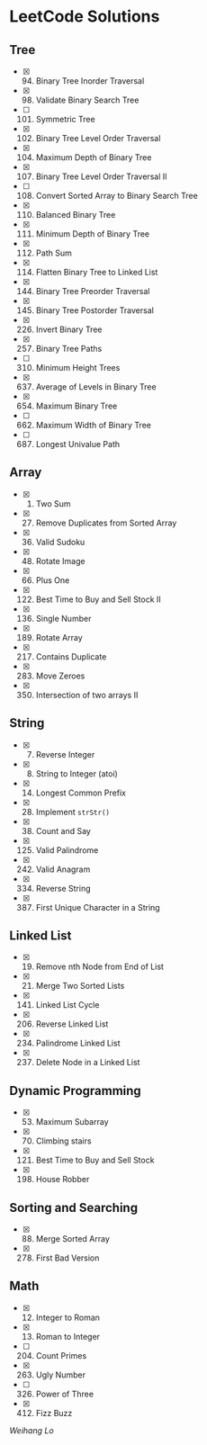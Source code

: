 # LeetCode Solutions

## Tree

- [x] 0094. Binary Tree Inorder Traversal
- [x] 0098. Validate Binary Search Tree
- [ ] 0101. Symmetric Tree
- [x] 0102. Binary Tree Level Order Traversal
- [x] 0104. Maximum Depth of Binary Tree
- [x] 0107. Binary Tree Level Order Traversal II
- [ ] 0108. Convert Sorted Array to Binary Search Tree
- [x] 0110. Balanced Binary Tree
- [x] 0111. Minimum Depth of Binary Tree
- [x] 0112. Path Sum
- [x] 0114. Flatten Binary Tree to Linked List
- [x] 0144. Binary Tree Preorder Traversal
- [x] 0145. Binary Tree Postorder Traversal
- [x] 0226. Invert Binary Tree
- [x] 0257. Binary Tree Paths
- [ ] 0310. Minimum Height Trees
- [x] 0637. Average of Levels in Binary Tree
- [x] 0654. Maximum Binary Tree
- [ ] 0662. Maximum Width of Binary Tree
- [ ] 0687. Longest Univalue Path

## Array

- [x] 0001. Two Sum
- [x] 0027. Remove Duplicates from Sorted Array
- [x] 0036. Valid Sudoku
- [x] 0048. Rotate Image
- [x] 0066. Plus One
- [x] 0122. Best Time to Buy and Sell Stock II
- [x] 0136. Single Number
- [x] 0189. Rotate Array
- [x] 0217. Contains Duplicate
- [x] 0283. Move Zeroes
- [x] 0350. Intersection of two arrays II

## String

- [x] 0007. Reverse Integer
- [x] 0008. String to Integer (atoi)
- [x] 0014. Longest Common Prefix
- [x] 0028. Implement `strStr()`
- [x] 0038. Count and Say 
- [x] 0125. Valid Palindrome
- [x] 0242. Valid Anagram
- [x] 0334. Reverse String
- [x] 0387. First Unique Character in a String

## Linked List

- [x] 0019. Remove nth Node from End of List
- [x] 0021. Merge Two Sorted Lists
- [x] 0141. Linked List Cycle
- [x] 0206. Reverse Linked List
- [x] 0234. Palindrome Linked List
- [x] 0237. Delete Node in a Linked List

## Dynamic Programming

- [x] 0053. Maximum Subarray
- [x] 0070. Climbing stairs
- [x] 0121. Best Time to Buy and Sell Stock
- [x] 0198. House Robber

## Sorting and Searching

- [x] 0088. Merge Sorted Array
- [x] 0278. First Bad Version

## Math

- [x] 0012. Integer to Roman
- [x] 0013. Roman to Integer
- [ ] 0204. Count Primes
- [x] 0263. Ugly Number
- [ ] 0326. Power of Three
- [x] 0412. Fizz Buzz

_Weihang Lo_
